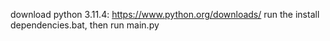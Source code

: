 download python 3.11.4: https://www.python.org/downloads/
run the install dependencies.bat, then run main.py